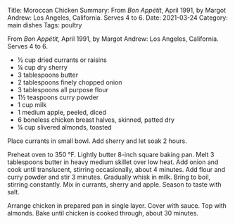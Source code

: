 Title: Moroccan Chicken
Summary: From _Bon Appétit_, April 1991, by Margot Andrew: Los Angeles, California. Serves 4 to 6.
Date: 2021-03-24
Category: main dishes
Tags: poultry

From _Bon Appétit_, April 1991, by Margot Andrew: Los Angeles, California. Serves 4 to 6.

* ½ cup dried currants or raisins
* ¼ cup dry sherry
* 3 tablespoons butter
* 2 tablespoons finely chopped onion
* 3 tablespoons all purpose flour
* 1½ teaspoons curry powder
* 1 cup milk
* 1 medium apple, peeled, diced
* 6 boneless chicken breast halves, skinned, patted dry
* ¼ cup slivered almonds, toasted

Place currants in small bowl. Add sherry and let soak 2 hours.

Preheat oven to 350 °F. Lightly butter 8-inch square baking pan. Melt 3
tablespoons butter in heavy medium skillet over low heat. Add onion and cook
until translucent, stirring occasionally, about 4 minutes. Add flour and curry
powder and stir 3 minutes. Gradually whisk in milk. Bring to boil, stirring
constantly. Mix in currants, sherry and apple. Season to taste with salt.

Arrange chicken in prepared pan in single layer. Cover with sauce. Top with
almonds. Bake until chicken is cooked through, about 30 minutes.